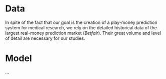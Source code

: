 # Data
In spite of the fact that our goal is the creation of a play-money prediction system for medical research, we rely on the detailed historical data of the largest real-money prediction market (_Bеtfаir_). Their great volume and level of detail are necessary for our studies.
# Model
...
